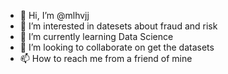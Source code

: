 - 👋 Hi, I’m @mlhvjj
- 👀 I’m interested in datesets about fraud and risk
- 🌱 I’m currently learning Data Science
- 💞️ I’m looking to collaborate on get the datasets
- 📫 How to reach me from a friend of mine

<!---
mlhvjj/mlhvjj is a ✨ special ✨ repository because its `README.md` (this file) appears on your GitHub profile.
You can click the Preview link to take a look at your changes.
--->
